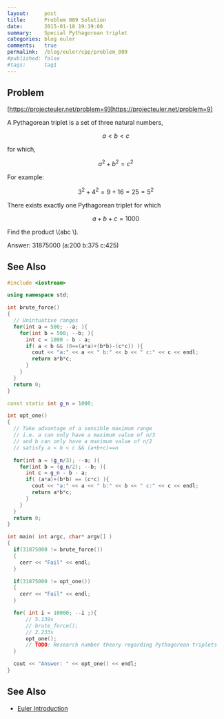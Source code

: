 ```yaml
---
layout:     post
title:      Problem 009 Solution
date:       2015-01-18 19:19:00
summary:    Special Pythagorean triplet
categories: blog euler
comments:   true
permalink:  /blog/euler/cpp/problem_009
#published: false
#tags:      tag1
---
```


## Problem

[https://projecteuler.net/problem=9](https://projecteuler.net/problem=9)

A Pythagorean triplet is a set of three natural numbers,

$$a < b < c$$

for which,

$$a^2 + b^2 = c^2$$

For example:

$$3^2 + 4^2 = 9 + 16 = 25 = 5^2$$

There exists exactly one Pythagorean triplet for which

$$a + b + c = 1000$$

Find the product  \\(abc \\).

Answer: 31875000 (a:200 b:375 c:425)


## See Also

``` cpp
#include <iostream>

using namespace std;

int brute_force()
{
  // Unintuative ranges
  for(int a = 500; --a; ){
    for(int b = 500; --b; ){
      int c = 1000 - b - a;
      if( a < b && (0==(a*a)+(b*b)-(c*c)) ){
        cout << "a:" << a << " b:" << b << " c:" << c << endl;
        return a*b*c;
      }
    }
  }
  return 0;
}

const static int g_n = 1000;

int opt_one()
{
  // Take advantage of a sensible maximum range
  // i.e. a can only have a maximum value of n/3
  // and b can only have a maximum value of n/2
  // satisfy a < b < c && (a+b+c)==n

  for(int a = (g_n/3); --a; ){
    for(int b = (g_n/2); --b; ){
      int c = g_n - b - a;
      if( (a*a)+(b*b) == (c*c) ){
        cout << "a:" << a << " b:" << b << " c:" << c << endl;
        return a*b*c;
      }
    }
  }
  return 0;
}

int main( int argc, char* argv[] )
{
  if(31875000 != brute_force())
  {
    cerr << "Fail" << endl;
  }

  if(31875000 != opt_one())
  {
    cerr << "Fail" << endl;
  }

  for( int i = 10000; --i ;){
      // 5.139s
      // brute_force();
      // 2.233s
      opt_one();
      // TODO: Research number theory regarding Pythagorean triplets
  }

  cout << "Answer: " << opt_one() << endl;
}

```

## See Also

* [Euler Introduction]({{site.baseurl}}/blog/euler/introduction)
